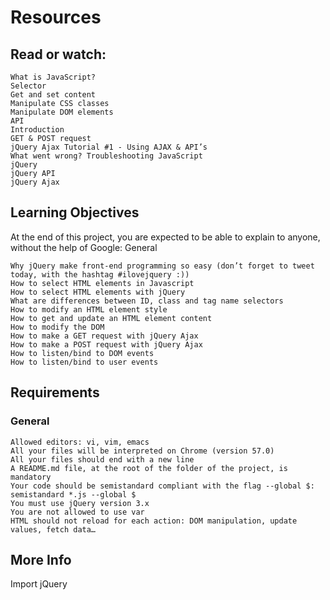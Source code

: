 # Resources

## Read or watch:

    What is JavaScript?
    Selector
    Get and set content
    Manipulate CSS classes
    Manipulate DOM elements
    API
    Introduction
    GET & POST request
    jQuery Ajax Tutorial #1 - Using AJAX & API’s
    What went wrong? Troubleshooting JavaScript
    jQuery
    jQuery API
    jQuery Ajax

## Learning Objectives

At the end of this project, you are expected to be able to explain to anyone, without the help of Google:
General

    Why jQuery make front-end programming so easy (don’t forget to tweet today, with the hashtag #ilovejquery :))
    How to select HTML elements in Javascript
    How to select HTML elements with jQuery
    What are differences between ID, class and tag name selectors
    How to modify an HTML element style
    How to get and update an HTML element content
    How to modify the DOM
    How to make a GET request with jQuery Ajax
    How to make a POST request with jQuery Ajax
    How to listen/bind to DOM events
    How to listen/bind to user events

## Requirements

### General

    Allowed editors: vi, vim, emacs
    All your files will be interpreted on Chrome (version 57.0)
    All your files should end with a new line
    A README.md file, at the root of the folder of the project, is mandatory
    Your code should be semistandard compliant with the flag --global $: semistandard *.js --global $
    You must use jQuery version 3.x
    You are not allowed to use var
    HTML should not reload for each action: DOM manipulation, update values, fetch data…

## More Info

Import jQuery

<head>
    <script src="https://code.jquery.com/jquery-3.2.1.min.js"></script>
</head>
